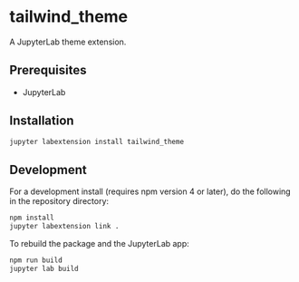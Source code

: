 # tailwind_theme

A JupyterLab theme extension.

## Prerequisites

* JupyterLab

## Installation

```bash
jupyter labextension install tailwind_theme
```

## Development

For a development install (requires npm version 4 or later), do the following in the repository directory:

```bash
npm install
jupyter labextension link .
```

To rebuild the package and the JupyterLab app:

```bash
npm run build
jupyter lab build
```
